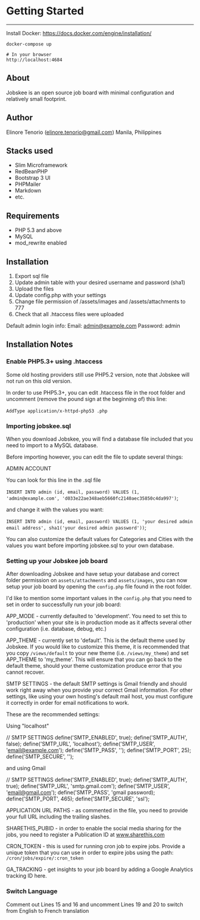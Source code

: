 # Getting Started
----
Install Docker: https://docs.docker.com/engine/installation/
```
docker-compose up

# In your browser
http://localhost:4684
```

About
-----
Jobskee is an open source job board with minimal configuration and relatively small footprint.

Author
------
Elinore Tenorio (elinore.tenorio@gmail.com)
Manila, Philippines

Stacks used
-----------

* Slim Microframework
* RedBeanPHP
* Bootstrap 3 UI
* PHPMailer
* Markdown
* etc.

Requirements
------------
* PHP 5.3 and above
* MySQL
* mod_rewrite enabled

Installation
------------
1. Export sql file
2. Update admin table with your desired username and password (sha1)
3. Upload the files
4. Update config.php with your settings
5. Change file permission of /assets/images and /assets/attachments to 777
6. Check that all .htaccess files were uploaded

Default admin login info:
Email: admin@example.com
Password: admin

Installation Notes
------------------

### Enable PHP5.3+ using .htaccess

Some old hosting providers still use PHP5.2 version, note that Jobskee will not run on this old version.

In order to use PHP5.3+, you can edit .htaccess file in the root folder and uncomment (remove the pound sign at the beginning of) this line:

﻿`AddType application/x-httpd-php53 .php`

### Importing jobskee.sql

When you download Jobskee, you will find a database file included that you need to import to a MySQL database.

Before importing however, you can edit the file to update several things:

ADMIN ACCOUNT

You can look for this line in the .sql file

﻿`INSERT INTO admin (id, email, password) VALUES
(1, 'admin@example.com', 'd033e22ae348aeb5660fc2140aec35850c4da997')`;

﻿and change it with the values you want:

﻿`INSERT INTO admin (id, email, password) VALUES
(1, 'your desired admin email address', sha1('your desired admin password'))`;

You can also customize the default values for Categories and Cities with the values you want before importing jobskee.sql to your own database.

### Setting up your Jobskee job board

After downloading Jobskee﻿ and have setup your database and correct folder permission on `assets/attachments` and `assets/images`, you can now setup your job board by opening the `config.php` file found in the root folder.

I'd like to mention some important values in the `config.php` that you need to set in order to successfully run your job board:

APP_MODE - currently defaulted to 'development'. You need to set this to 'production' when your site is in production mode as it affects several other configuration (i.e. database, debug, etc.)

APP_THEME - currently set to 'default'. This is the default theme used by Jobskee. If you would like to customize this theme, it is recommended that you copy `/views/default` to your new theme (i.e. `/views/my_theme`) and set APP_THEME to 'my_theme'. This will ensure that you can go back to the default theme, should your theme customization produce error that you cannot recover.

SMTP SETTINGS - the default SMTP settings is Gmail friendly and should work right away when you provide your correct Gmail information. For other settings, like using your own hosting's default mail host, you must configure it correctly in order for email notifications to work.

These are the recommended settings:

Using "localhost"

﻿// SMTP SETTINGS
define('SMTP_ENABLED', true);
define('SMTP_AUTH', false);
define('SMTP_URL', 'localhost');
define('SMTP_USER', 'email@example.com');
define('SMTP_PASS', '');
define('SMTP_PORT', 25);
define('SMTP_SECURE', '');

and using Gmail

// SMTP SETTINGS
define('SMTP_ENABLED', true);
define('SMTP_AUTH', true);
define('SMTP_URL', 'smtp.gmail.com');
define('SMTP_USER', 'email@gmail.com');
define('SMTP_PASS', 'gmail password);
define('SMTP_PORT', 465);
define('SMTP_SECURE', 'ssl');

APPLICATION URL PATHS - as commented in the file, you need to provide your full URL including the trailing slashes.

SHARETHIS_PUBID - in order to enable the social media sharing for the jobs, you need to register a Publication ID at www.sharethis.com

CRON_TOKEN - this is used for running cron job to expire jobs. Provide a unique token that you can use in order to expire jobs using the path: `/cron/jobs/expire/:cron_token`

GA_TRACKING - get insights to your job board by adding a Google Analytics tracking ID here.

### Switch Language

Comment out Lines 15 and 16 and uncomment Lines 19 and 20 to switch from English to French translation
